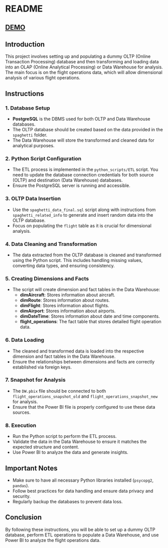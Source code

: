 # README

##  [DEMO](https://khiibaedu-my.sharepoint.com/:v:/g/personal/a_iqbal_24529_khi_iba_edu_pk/Efb2xQivzuVJtqZPvjBOnOoBElC1ygtvvyYuviDRi9HAVA?e=tHfuhL) 

## Introduction

This project involves setting up and populating a dummy OLTP (Online Transaction Processing) database and then transforming and loading data into an OLAP (Online Analytical Processing) or Data Warehouse for analysis. The main focus is on the flight operations data, which will allow dimensional analysis of various flight operations.

## Instructions

### 1. Database Setup

- **PostgreSQL** is the DBMS used for both OLTP and Data Warehouse databases.
- The OLTP database should be created based on the data provided in the `spaghetti` folder.
- The Data Warehouse will store the transformed and cleaned data for analytical purposes.

### 2. Python Script Configuration

- The ETL process is implemented in the `python_scripts/ETL` script. You need to update the database connection credentials for both source (OLTP) and destination (Data Warehouse) databases.
- Ensure the PostgreSQL server is running and accessible.

### 3. OLTP Data Insertion

- Use the `spaghetti_data_final.sql` script along with instructions from `spaghetti_related_info` to generate and insert random data into the OLTP database.
- Focus on populating the `flight` table as it is crucial for dimensional analysis.

### 4. Data Cleaning and Transformation

- The data extracted from the OLTP database is cleaned and transformed using the Python script. This includes handling missing values, converting data types, and ensuring consistency.

### 5. Creating Dimensions and Facts

- The script will create dimension and fact tables in the Data Warehouse:
  - **dimAircraft**: Stores information about aircraft.
  - **dimRoute**: Stores information about routes.
  - **dimFlight**: Stores information about flights.
  - **dimAirport**: Stores information about airports.
  - **dimDateTime**: Stores information about date and time components.
  - **flight_operations**: The fact table that stores detailed flight operation data.

### 6. Data Loading

- The cleaned and transformed data is loaded into the respective dimension and fact tables in the Data Warehouse.
- Ensure the relationships between dimensions and facts are correctly established via foreign keys.

### 7. Snapshot for Analysis

- The `DW.pbix` file should be connected to both `flight_operations_snapshot_old` and `flight_operations_snapshot_new` for analysis.
- Ensure that the Power BI file is properly configured to use these data sources.

### 8. Execution

- Run the Python script to perform the ETL process.
- Validate the data in the Data Warehouse to ensure it matches the expected structure and content.
- Use Power BI to analyze the data and generate insights.

## Important Notes

- Make sure to have all necessary Python libraries installed (`psycopg2`, `pandas`).
- Follow best practices for data handling and ensure data privacy and security.
- Regularly backup the databases to prevent data loss.

## Conclusion

By following these instructions, you will be able to set up a dummy OLTP database, perform ETL operations to populate a Data Warehouse, and use Power BI to analyze the flight operations data. 